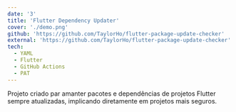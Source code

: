 ```yaml
---
date: '3'
title: 'Flutter Dependency Updater'
cover: './demo.png'
github: 'https://github.com/TaylorHo/flutter-package-update-checker'
external: 'https://github.com/TaylorHo/flutter-package-update-checker'
tech:
  - YAML
  - Flutter
  - GitHub Actions
  - PAT
---
```


Projeto criado par amanter pacotes e dependências de projetos Flutter sempre atualizadas, implicando diretamente em projetos mais seguros.
